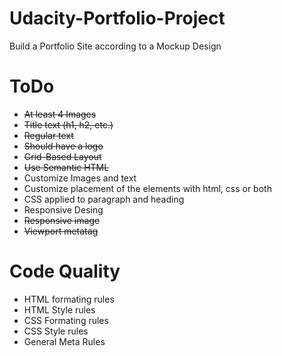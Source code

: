 # Udacity-Portfolio-Project

Build a Portfolio Site according to a Mockup Design

# ToDo

- ~~At least 4 Images~~
- ~~Title text (h1, h2, etc.)~~
- ~~Regular text~~
- ~~Should have a logo~~
- ~~Grid-Based Layout~~
- ~~Use Semantic HTML~~
- Customize Images and text
- Customize placement of the elements with html, css or both
- CSS applied to paragraph and heading
- Responsive Desing
- ~~Responsive image~~
- ~~Viewport metatag~~

# Code Quality

- HTML formating rules
- HTML Style rules
- CSS Formating rules
- CSS Style rules
- General Meta Rules